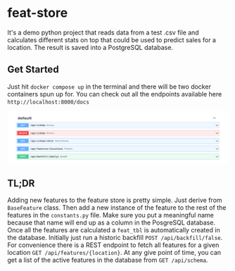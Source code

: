 # feat-store

It's a demo python project that reads data from a test .csv file and calculates different stats on top that could be
used to predict sales for a location. The result is saved into a PostgreSQL database.

## Get Started

Just hit ```docker compose up``` in the terminal and there will be two docker containers spun up for.
You can check out all the endpoints available here ```http://localhost:8000/docs```

![api](https://github.com/overthetop/feat-store/blob/main/api-screenshot.png?raw=true)

## TL;DR

Adding new features to the feature store is pretty simple. Just derive from ```BaseFeature``` class.
Then add a new instance of the feature to the rest of the features in the ```constants.py``` file.
Make sure you put a meaningful name because that name will end up as a column in the PosgreSQL database.
Once all the features are calculated a ```feat_tbl``` is automatically created in the database.
Initially just run a historic backfill ```POST /api/backfill/false```. 
For convenience there is a REST endpoint to fetch all features for a given location ```GET /api/features/{location}```.
At any give point of time, you can get a list of the active features in the database from ```GET /api/schema```.
